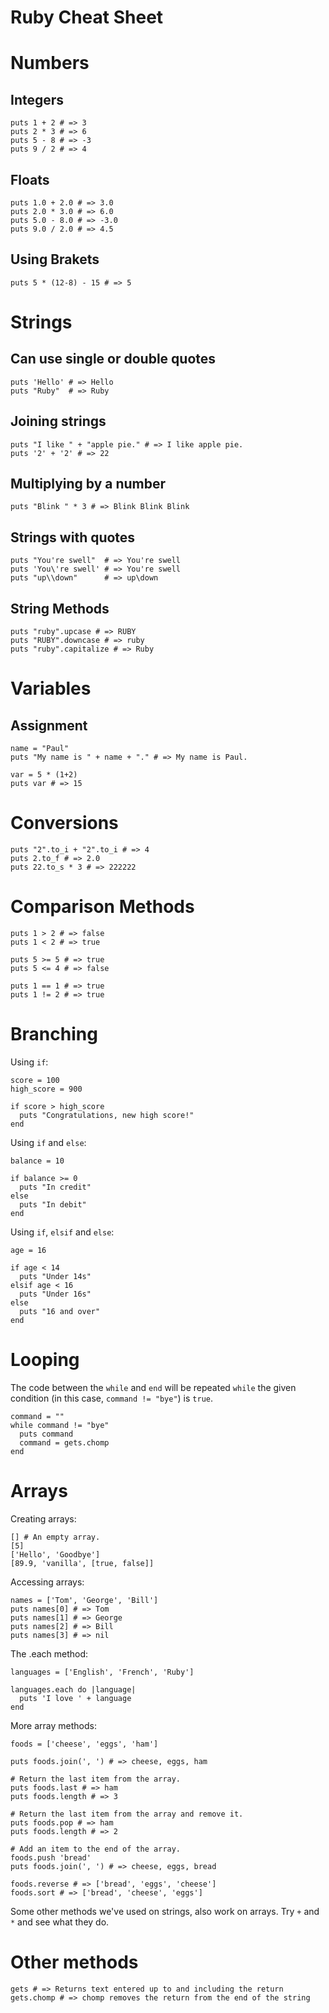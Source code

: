 Ruby Cheat Sheet
================

Numbers
=======

Integers
----------

    puts 1 + 2 # => 3
    puts 2 * 3 # => 6
    puts 5 - 8 # => -3
    puts 9 / 2 # => 4

Floats
------

    puts 1.0 + 2.0 # => 3.0
    puts 2.0 * 3.0 # => 6.0
    puts 5.0 - 8.0 # => -3.0
    puts 9.0 / 2.0 # => 4.5

Using Brakets
-------------

    puts 5 * (12-8) - 15 # => 5

Strings
=======

Can use single or double quotes
-------------------------------

    puts 'Hello' # => Hello
    puts "Ruby"  # => Ruby

Joining strings
---------------

    puts "I like " + "apple pie." # => I like apple pie.
    puts '2' + '2' # => 22

Multiplying by a number
-----------------------

    puts "Blink " * 3 # => Blink Blink Blink

Strings with quotes
-------------------

    puts "You're swell"  # => You're swell
    puts 'You\'re swell' # => You're swell
    puts "up\\down"      # => up\down
  
String Methods
--------------

    puts "ruby".upcase # => RUBY
    puts "RUBY".downcase # => ruby
    puts "ruby".capitalize # => Ruby

Variables
=========

Assignment
----------

    name = "Paul"
    puts "My name is " + name + "." # => My name is Paul.

    var = 5 * (1+2)
    puts var # => 15

Conversions
===========

    puts "2".to_i + "2".to_i # => 4
    puts 2.to_f # => 2.0
    puts 22.to_s * 3 # => 222222

Comparison Methods
==================

    puts 1 > 2 # => false
    puts 1 < 2 # => true

    puts 5 >= 5 # => true
    puts 5 <= 4 # => false

    puts 1 == 1 # => true
    puts 1 != 2 # => true

Branching
=========

Using `if`:

    score = 100
    high_score = 900
    
    if score > high_score
      puts "Congratulations, new high score!"
    end

Using `if` and `else`:

    balance = 10
    
    if balance >= 0
      puts "In credit"
    else
      puts "In debit"
    end

Using `if`, `elsif` and `else`:

    age = 16
    
    if age < 14
      puts "Under 14s"
    elsif age < 16
      puts "Under 16s"
    else
      puts "16 and over"
    end

Looping
=======

The code between the `while` and `end` will be repeated `while` the given condition (in this case, `command != "bye"`) is `true`.

    command = ""
    while command != "bye"
      puts command
      command = gets.chomp
    end

Arrays
======

Creating arrays:

    [] # An empty array.
    [5]
    ['Hello', 'Goodbye']
    [89.9, 'vanilla', [true, false]]

Accessing arrays:

    names = ['Tom', 'George', 'Bill']
    puts names[0] # => Tom
    puts names[1] # => George
    puts names[2] # => Bill
    puts names[3] # => nil

The .each method:

    languages = ['English', 'French', 'Ruby']
    
    languages.each do |language|
      puts 'I love ' + language
    end

More array methods:

    foods = ['cheese', 'eggs', 'ham']
    
    puts foods.join(', ') # => cheese, eggs, ham
    
    # Return the last item from the array.
    puts foods.last # => ham
    puts foods.length # => 3
    
    # Return the last item from the array and remove it.
    puts foods.pop # => ham
    puts foods.length # => 2
    
    # Add an item to the end of the array.
    foods.push 'bread'
    puts foods.join(', ') # => cheese, eggs, bread
    
    foods.reverse # => ['bread', 'eggs', 'cheese']
    foods.sort # => ['bread', 'cheese', 'eggs']

Some other methods we've used on strings, also work on arrays. Try `+` and `*` and see what they do.


Other methods
=============

    gets # => Returns text entered up to and including the return
    gets.chomp # => chomp removes the return from the end of the string
